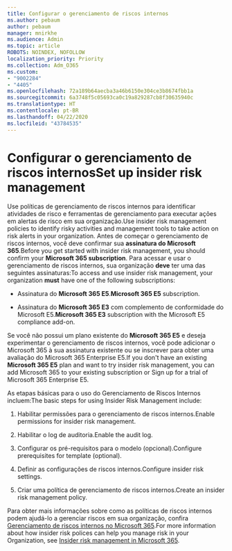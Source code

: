 ```yaml
---
title: Configurar o gerenciamento de riscos internos
ms.author: pebaum
author: pebaum
manager: mnirkhe
ms.audience: Admin
ms.topic: article
ROBOTS: NOINDEX, NOFOLLOW
localization_priority: Priority
ms.collection: Adm_O365
ms.custom:
- "9002284"
- "4405"
ms.openlocfilehash: 72a189b64aecba3a46b6150e304ce3b8674fbb1a
ms.sourcegitcommit: 6a3748f5c05693ca0c19a829287cb8f30635940c
ms.translationtype: HT
ms.contentlocale: pt-BR
ms.lasthandoff: 04/22/2020
ms.locfileid: "43784535"
---
```

# <a name="set-up-insider-risk-management"></a><span data-ttu-id="7f069-102">Configurar o gerenciamento de riscos internos</span><span class="sxs-lookup"><span data-stu-id="7f069-102">Set up insider risk management</span></span>

<span data-ttu-id="7f069-103">Use políticas de gerenciamento de riscos internos para identificar atividades de risco e ferramentas de gerenciamento para executar ações em alertas de risco em sua organização.</span><span class="sxs-lookup"><span data-stu-id="7f069-103">Use insider risk management policies to identify risky activities and management tools to take action on risk alerts in your organization.</span></span> <span data-ttu-id="7f069-104">Antes de começar o gerenciamento de riscos internos, você deve confirmar sua **assinatura do Microsoft 365**.</span><span class="sxs-lookup"><span data-stu-id="7f069-104">Before you get started with insider risk management, you should confirm your **Microsoft 365 subscription**.</span></span> <span data-ttu-id="7f069-105">Para acessar e usar o gerenciamento de riscos internos, sua organização **deve** ter uma das seguintes assinaturas:</span><span class="sxs-lookup"><span data-stu-id="7f069-105">To access and use insider risk management, your organization **must** have one of the following subscriptions:</span></span>

- <span data-ttu-id="7f069-106">Assinatura do **Microsoft 365 E5**.</span><span class="sxs-lookup"><span data-stu-id="7f069-106">**Microsoft 365 E5** subscription.</span></span>

- <span data-ttu-id="7f069-107">Assinatura do **Microsoft 365 E3** com complemento de conformidade do Microsoft E5.</span><span class="sxs-lookup"><span data-stu-id="7f069-107">**Microsoft 365 E3** subscription with the Microsoft E5 compliance add-on.</span></span>

<span data-ttu-id="7f069-108">Se você não possui um plano existente do **Microsoft 365 E5** e deseja experimentar o gerenciamento de riscos internos, você pode adicionar o Microsoft 365 à sua assinatura existente ou se inscrever para obter uma avaliação do Microsoft 365 Enterprise E5.</span><span class="sxs-lookup"><span data-stu-id="7f069-108">If you don't have an existing **Microsoft 365 E5** plan and want to try insider risk management, you can add Microsoft 365 to your existing subscription or Sign up for a trial of Microsoft 365 Enterprise E5.</span></span>

<span data-ttu-id="7f069-109">As etapas básicas para o uso do Gerenciamento de Riscos Internos incluem:</span><span class="sxs-lookup"><span data-stu-id="7f069-109">The basic steps for using Insider Risk Management include:</span></span>

1. <span data-ttu-id="7f069-110">Habilitar permissões para o gerenciamento de riscos internos.</span><span class="sxs-lookup"><span data-stu-id="7f069-110">Enable permissions for insider risk management.</span></span>

2. <span data-ttu-id="7f069-111">Habilitar o log de auditoria.</span><span class="sxs-lookup"><span data-stu-id="7f069-111">Enable the audit log.</span></span>

3. <span data-ttu-id="7f069-112">Configurar os pré-requisitos para o modelo (opcional).</span><span class="sxs-lookup"><span data-stu-id="7f069-112">Configure prerequisites for template (optional).</span></span>

4. <span data-ttu-id="7f069-113">Definir as configurações de riscos internos.</span><span class="sxs-lookup"><span data-stu-id="7f069-113">Configure insider risk settings.</span></span>

5. <span data-ttu-id="7f069-114">Criar uma política de gerenciamento de riscos internos.</span><span class="sxs-lookup"><span data-stu-id="7f069-114">Create an insider risk management policy.</span></span>

<span data-ttu-id="7f069-115">Para obter mais informações sobre como as políticas de riscos internos podem ajudá-lo a gerenciar riscos em sua organização, confira [Gerenciamento de riscos internos no Microsoft 365](https://go.microsoft.com/fwlink/?linkid=2123907).</span><span class="sxs-lookup"><span data-stu-id="7f069-115">For more information about how insider risk polices can help you manage risk in your Organization, see [Insider risk management in Microsoft 365](https://go.microsoft.com/fwlink/?linkid=2123907).</span></span>
